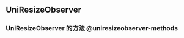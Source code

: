 ## UniResizeObserver

<!-- CUSTOMTYPEJSON.UniResizeObserver.description -->

<!-- CUSTOMTYPEJSON.UniResizeObserver.extends -->

<!-- CUSTOMTYPEJSON.UniResizeObserver.param -->



<!-- CUSTOMTYPEJSON.UniResizeObserver.compatibility -->

<!-- CUSTOMTYPEJSON.UniResizeObserver.example -->

### UniResizeObserver 的方法 @uniresizeobserver-methods
<!-- CUSTOMTYPEJSON.UniResizeObserver.methods.disconnect.name -->

<!-- CUSTOMTYPEJSON.UniResizeObserver.methods.disconnect.description -->

<!-- CUSTOMTYPEJSON.UniResizeObserver.methods.disconnect.param -->

<!-- CUSTOMTYPEJSON.UniResizeObserver.methods.disconnect.returnValue -->

<!-- CUSTOMTYPEJSON.UniResizeObserver.methods.disconnect.compatibility -->

<!-- CUSTOMTYPEJSON.UniResizeObserver.methods.disconnect.tutorial -->

<!-- CUSTOMTYPEJSON.UniResizeObserver.methods.observe.name -->

<!-- CUSTOMTYPEJSON.UniResizeObserver.methods.observe.description -->

<!-- CUSTOMTYPEJSON.UniResizeObserver.methods.observe.param -->

<!-- CUSTOMTYPEJSON.UniResizeObserver.methods.observe.returnValue -->

<!-- CUSTOMTYPEJSON.UniResizeObserver.methods.observe.compatibility -->

<!-- CUSTOMTYPEJSON.UniResizeObserver.methods.observe.tutorial -->

<!-- CUSTOMTYPEJSON.UniResizeObserver.methods.unobserve.name -->

<!-- CUSTOMTYPEJSON.UniResizeObserver.methods.unobserve.description -->

<!-- CUSTOMTYPEJSON.UniResizeObserver.methods.unobserve.param -->

<!-- CUSTOMTYPEJSON.UniResizeObserver.methods.unobserve.returnValue -->

<!-- CUSTOMTYPEJSON.UniResizeObserver.methods.unobserve.compatibility -->

<!-- CUSTOMTYPEJSON.UniResizeObserver.methods.unobserve.tutorial -->
